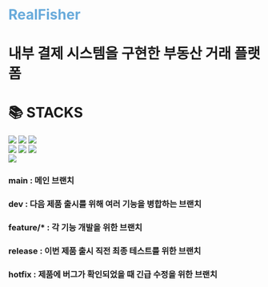 <h1 style="color: #69ABDB">RealFisher</h1>

# 내부 결제 시스템을 구현한 부동산 거래 플랫폼

<div style="align-items: center"><h1>📚 STACKS</h1></div>

<div style="align-items: center">
<img src="https://img.shields.io/badge/java-007396?style=for-the-badge&logo=java&logoColor=white"> 
<img src="https://img.shields.io/badge/Spring Boot-6DB33F?style=for-the-badge&logo=Spring Boot&logoColor=yellow">
<img src="https://img.shields.io/badge/mysql-4479A1?style=for-the-badge&logo=mysql&logoColor=white">
<br>
<img src="https://img.shields.io/badge/html5-E34F26?style=for-the-badge&logo=html5&logoColor=white"> 
<img src="https://img.shields.io/badge/css-1572B6?style=for-the-badge&logo=css3&logoColor=white"> 
<img src="https://img.shields.io/badge/javascript-F7DF1E?style=for-the-badge&logo=javascript&logoColor=black"> 
<br>
 <img src="https://img.shields.io/badge/git-F05032?style=for-the-badge&logo=git&logoColor=white">
</div>



### main : 메인 브랜치

### dev : 다음 제품 출시를 위해 여러 기능을 병합하는 브랜치

### feature/* : 각 기능 개발을 위한 브랜치

### release : 이번 제품 출시 직전 최종 테스트를 위한 브랜치

### hotfix : 제품에 버그가 확인되었을 때 긴급 수정을 위한 브랜치


